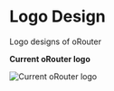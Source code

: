 Logo Design
===========

Logo designs of oRouter

**Current oRouter logo**

![Current oRouter logo](../../../raw/master/logo-design/orouter-logo.png)
